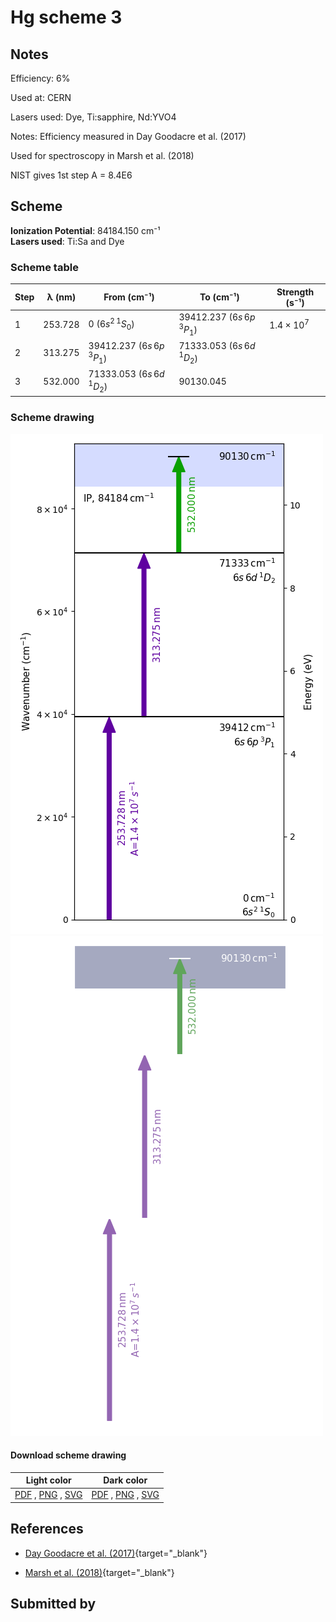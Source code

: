 # Hg scheme 3

## Notes

Efficiency: 6%

Used at: CERN

Lasers used: Dye, Ti:sapphire, Nd:YVO4

Notes: Efficiency measured in Day Goodacre et al. (2017)

Used for spectroscopy in Marsh et al. (2018)

NIST gives 1st step A = 8.4E6





## Scheme

**Ionization Potential**: 84184.150 cm⁻¹  
**Lasers used**: Ti:Sa and Dye

### Scheme table

| Step | λ (nm)  |           From (cm⁻¹)           |            To (cm⁻¹)            |   Strength (s⁻¹)    |
| ---- | ------- | ------------------------------- | ------------------------------- | ------------------- |
| 1    | 253.728 | 0 ($6s^{2}\,^{1}S_{0}$)         | 39412.237 ($6s\,6p\,^{3}P_{1}$) | $1.4 \times 10^{7}$ |
| 2    | 313.275 | 39412.237 ($6s\,6p\,^{3}P_{1}$) | 71333.053 ($6s\,6d\,^{1}D_{2}$) |                     |
| 3    | 532.000 | 71333.053 ($6s\,6d\,^{1}D_{2}$) | 90130.045                       |                     |


### Scheme drawing

![hg scheme, light mode](hg-003/hg-003-light.png#only-light)
![hg scheme, dark mode](hg-003/hg-003-dark-web.png#only-dark)

#### Download scheme drawing

|                                            Light color                                            |                                           Dark color                                           |
| ------------------------------------------------------------------------------------------------- | ---------------------------------------------------------------------------------------------- |
| [PDF](hg-003/hg-003-light.pdf) , [PNG](hg-003/hg-003-light.png) , [SVG](hg-003/hg-003-light.svg)  | [PDF](hg-003/hg-003-dark.pdf) , [PNG](hg-003/hg-003-dark.png) , [SVG](hg-003/hg-003-dark.svg)  |


## References

  - [Day Goodacre et al. (2017)](https://doi.org/10.1007/s10751-017-1398-6){target="_blank"}

  - [Marsh et al. (2018)](https://doi.org/10.1038/s41567-018-0292-8){target="_blank"}



## Submitted by



